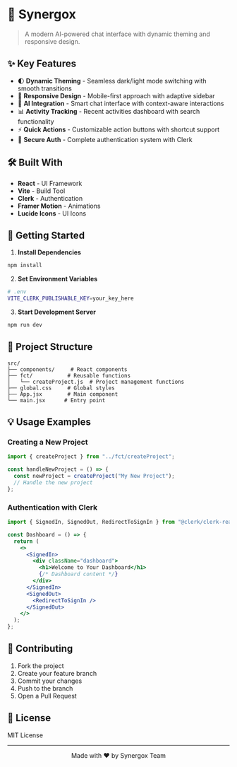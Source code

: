 # 🚀 Synergox

> A modern AI-powered chat interface with dynamic theming and responsive design.

## ✨ Key Features

- 🌓 **Dynamic Theming** - Seamless dark/light mode switching with smooth transitions
- 📱 **Responsive Design** - Mobile-first approach with adaptive sidebar
- 🤖 **AI Integration** - Smart chat interface with context-aware interactions
- 📊 **Activity Tracking** - Recent activities dashboard with search functionality
- ⚡ **Quick Actions** - Customizable action buttons with shortcut support
- 🔐 **Secure Auth** - Complete authentication system with Clerk

## 🛠️ Built With

- **React** - UI Framework
- **Vite** - Build Tool
- **Clerk** - Authentication
- **Framer Motion** - Animations
- **Lucide Icons** - UI Icons

## 🚀 Getting Started

1. **Install Dependencies**
```bash
npm install
```

2. **Set Environment Variables**
```bash
# .env
VITE_CLERK_PUBLISHABLE_KEY=your_key_here
```

3. **Start Development Server**
```bash
npm run dev
```

## 📁 Project Structure

```
src/
├── components/     # React components
├── fct/           # Reusable functions
│   └── createProject.js  # Project management functions
├── global.css     # Global styles
├── App.jsx        # Main component
└── main.jsx      # Entry point
```

## 💡 Usage Examples

### Creating a New Project
```javascript
import { createProject } from "../fct/createProject";

const handleNewProject = () => {
  const newProject = createProject("My New Project");
  // Handle the new project
};
```

### Authentication with Clerk
```jsx
import { SignedIn, SignedOut, RedirectToSignIn } from "@clerk/clerk-react";

const Dashboard = () => {
  return (
    <>
      <SignedIn>
        <div className="dashboard">
          <h1>Welcome to Your Dashboard</h1>
          {/* Dashboard content */}
        </div>
      </SignedIn>
      <SignedOut>
        <RedirectToSignIn />
      </SignedOut>
    </>
  );
};
```

## 🤝 Contributing

1. Fork the project
2. Create your feature branch
3. Commit your changes
4. Push to the branch
5. Open a Pull Request

## 📝 License

MIT License

---

<p align="center">Made with ❤️ by Synergox Team</p>
